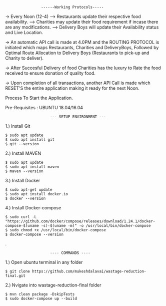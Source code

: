 					------Working Protocols-----
-> Every Noon (12-4) --> Restaurants update their respective food availability.
		  --> Charities may update their food requirement if incase there are any modifications.
		  --> Delivery Boys will update their Availability status and Live Location.
		  
 -> An automatic API call is made at 4.0PM and the ROUTING PROTOCOL is initiated which maps Restaurants, Charities and DeliveryBoys, Followed by Optimal Route Allocation to Delivery Boys (Restaurants to pick-up and Charity to deliver).
 
 -> After Succesful Delivery of food Charities has the luxury to Rate the food received to ensure donation of quality food.
 
-> Upon completion of all transactions, another API Call is made which RESET'S the entire application making it ready for the next Noon.

Process To Start the Application.

Pre-Requisites : UBUNTU 18.04/16.04

						--- SETUP ENVIRONMENT ---

1.) Install Git

	$ sudo apt update
	$ sudo apt install git
	$ git --version

2.) Install MAVEN

	$ sudo apt update
	$ sudo apt install maven
	$ maven --version

3.) Install Docker

	$ sudo apt-get update
	$ sudo apt install docker.io
	$ docker --version

4.) Install Docker-compose

	$ sudo curl -L "https://github.com/docker/compose/releases/download/1.24.1/docker-compose-$(uname -s)-$(uname -m)" -o /usr/local/bin/docker-compose
	$ sudo chmod +x /usr/local/bin/docker-compose
	$ docker-compose --version
.


						---- COMMANDS ----
  
1.) Open ubuntu terminal in any folder

	$ git clone https://github.com/mukeshdalavai/wastage-reduction-final.git

2.) Nvigate into wastage-reduction-final folder

	$ mvn clean package -DskipTests
	$ sudo docker-compose up --build

